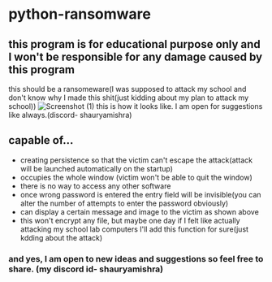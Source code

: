 # python-ransomware
## this program is for educational purpose only and I won't be responsible for any damage caused by this program
this should be a ransomeware(I was supposed to attack my school and don't know why I made this shit(just kidding about my plan to attack my school))
![Screenshot (1)](https://github.com/shauryamishra444/python-ransomware/assets/87108870/123a166b-98de-4898-99b6-52ad1a43b075)
this is how it looks like.
I am open for suggestions like always.(discord- shauryamishra)
## capable of... 
* creating persistence so that the victim can't escape the attack(attack will be launched automatically on the startup)
* occupies the whole window (victim won't be able to quit the window)
* there is no way to access any other software
* once wrong password is entered the entry field will be invisible(you can alter the number of attempts to enter the password obviously)
* can display a certain message and image to the victim as shown above
* this won't encrypt any file, but maybe one day if I felt like actually attacking my school lab computers I'll add this function for sure(just kdding about the attack)
### and yes, I am open to new ideas and suggestions so feel free to share. (my discord id- shauryamishra)

